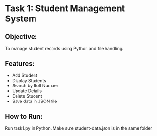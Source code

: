 
# Task 1: Student Management System

## Objective:
To manage student records using Python and file handling.

## Features:
- Add Student
- Display Students
- Search by Roll Number
- Update Details
- Delete Student
- Save data in JSON file

## How to Run:
Run task1.py in Python. Make sure student-data.json is in the same folder